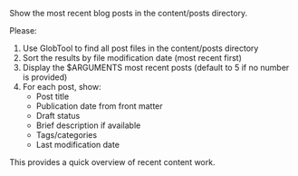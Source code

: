 Show the most recent blog posts in the content/posts directory.

Please:
1. Use GlobTool to find all post files in the content/posts directory
2. Sort the results by file modification date (most recent first)
3. Display the $ARGUMENTS most recent posts (default to 5 if no number is provided)
4. For each post, show:
   - Post title
   - Publication date from front matter
   - Draft status
   - Brief description if available
   - Tags/categories
   - Last modification date

This provides a quick overview of recent content work.